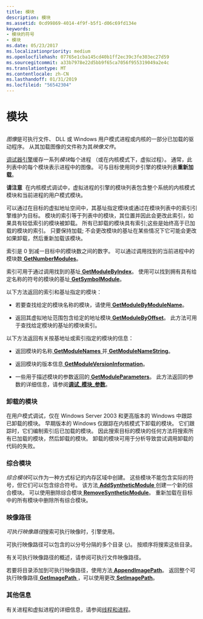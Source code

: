 ```yaml
---
title: 模块
description: 模块
ms.assetid: 0cd99869-4014-4f9f-b5f1-d06c69fd134e
keywords:
- 模块的符号
- 模块
ms.date: 05/23/2017
ms.localizationpriority: medium
ms.openlocfilehash: 07765e1cba145cd40b1ff2ec39c3fe303ec27d59
ms.sourcegitcommit: a33b7978e22d5bb9f65ca7056f955319049a2e4c
ms.translationtype: MT
ms.contentlocale: zh-CN
ms.lasthandoff: 01/31/2019
ms.locfileid: "56542304"
---
```

# <a name="modules"></a>模块


## <span id="modules"></span><span id="MODULES"></span>


*图像*是可执行文件、 DLL 或 Windows 用户模式进程或内核的一部分已加载的驱动程序。 从其加载图像的文件称为其*映像文件*。

[调试器引擎](introduction.md#debugger-engine)缓存一系列*模块*每个进程 （或在内核模式下，虚拟过程）。 通常，此列表中的每个模块表示进程中的图像。 可与目标使用同步引擎的模块列表**重新加载**。

**请注意**  在内核模式调试中，虚拟进程的引擎的模块列表包含整个系统的内核模式模块和当前进程的用户模式模块。

 

可以通过在目标的虚拟地址空间中，其基址指定模块或通过在模块列表中的索引引擎维护为目标。 模块的索引等于列表中的模块，其位置并因此会更改此索引，如果具有较低索引的模块被卸载。 所有已卸载的模块具有索引;这些是始终高于已加载的模块的索引。 只要保持加载; 不会更改模块的基址在某些情况下它可能会更改如果卸载，然后重新加载该模块。

索引是 0 到减一目标中的模块数之间的数字。 可以通过调用找到的当前进程中的模块数[ **GetNumberModules**](https://msdn.microsoft.com/library/windows/hardware/ff547927)。

索引可用于通过调用找到的基址[ **GetModuleByIndex**](https://msdn.microsoft.com/library/windows/hardware/ff547080)。 使用可以找到拥有具有给定名称的符号的模块的基址[ **GetSymbolModule**](https://msdn.microsoft.com/library/windows/hardware/ff549112)。

以下方法返回的索引和基址指定的模块：

-   若要查找给定的模块名称的模块，请使用[ **GetModuleByModuleName**](https://msdn.microsoft.com/library/windows/hardware/ff547095)。

-   返回其虚拟地址范围包含给定的地址模块[ **GetModuleByOffset**](https://msdn.microsoft.com/library/windows/hardware/ff547132)。 此方法可用于查找给定模块的基址的模块索引。

以下方法返回有关按基地址或索引指定的模块的信息：

-   返回模块的名称[ **GetModuleNames** ](https://msdn.microsoft.com/library/windows/hardware/ff547146)并[ **GetModuleNameString**](https://msdn.microsoft.com/library/windows/hardware/ff547149)。

-   返回模块的版本信息[ **GetModuleVersionInformation**](https://msdn.microsoft.com/library/windows/hardware/ff547170)。

-   一些用于描述模块的参数返回的[ **GetModuleParameters**](https://msdn.microsoft.com/library/windows/hardware/ff547161)。 此方法返回的参数的详细信息，请参阅[**调试\_模块\_参数**](https://msdn.microsoft.com/library/windows/hardware/ff541514)。

### <a name="span-idunloadedmodulesspanspan-idunloadedmodulesspanunloaded-modules"></a><span id="unloaded_modules"></span><span id="UNLOADED_MODULES"></span>卸载的模块

在用户模式调试，仅在 Windows Server 2003 和更高版本的 Windows 中跟踪已卸载的模块。 早期版本的 Windows 仅跟踪在内核模式下卸载的模块。 它们跟踪时，它们编制索引后已加载的模块。 因此搜索目标的模块的任何方法将搜索所有已加载的模块，然后卸载的模块。 卸载的模块可用于分析导致尝试调用卸载的代码的失败。

### <a name="span-idsyntheticmodulesspanspan-idsyntheticmodulesspan-synthetic-modules"></a><span id="synthetic_modules"></span><span id="SYNTHETIC_MODULES"></span> 综合模块

*综合模块*可以作为一种方式标记的内存区域中创建。 这些模块不能包含实际的符号，但它们可以包含综合符号。 该方法[ **AddSyntheticModule** ](https://msdn.microsoft.com/library/windows/hardware/ff537937)创建一个新的综合模块。 可以使用删除综合模块[ **RemoveSyntheticModule**](https://msdn.microsoft.com/library/windows/hardware/ff554536)。 重新加载在目标中的所有模块中删除所有综合模块。

### <a name="span-idimagepathspanspan-idimagepathspanimage-path"></a><span id="image_path"></span><span id="IMAGE_PATH"></span>映像路径

*可执行映像路径*搜索可执行映像时，引擎使用。

可执行映像路径可以包含的以分号分隔的多个目录 (**;**)。 按顺序将搜索这些目录。

有关可执行映像路径的概述，请参阅可执行文件映像路径。

若要将目录添加到可执行映像路径，使用方法[ **AppendImagePath**](https://msdn.microsoft.com/library/windows/hardware/ff538092)。 返回整个可执行映像路径[ **GetImagePath** ](https://msdn.microsoft.com/library/windows/hardware/ff546851) ，可以使用更改[ **SetImagePath**](https://msdn.microsoft.com/library/windows/hardware/ff556708)。

### <a name="span-idadditionalinformationspanspan-idadditionalinformationspanadditional-information"></a><span id="additional_information"></span><span id="ADDITIONAL_INFORMATION"></span>其他信息

有关进程和虚拟进程的详细信息，请参阅[线程和进程](controlling-threads-and-processes.md)。

 

 





